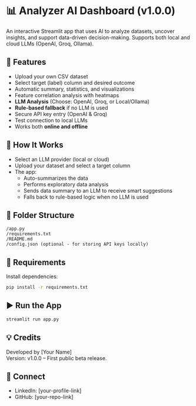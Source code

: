 # 📊 Analyzer AI Dashboard (v1.0.0)

An interactive Streamlit app that uses AI to analyze datasets, uncover insights, and support data-driven decision-making. Supports both local and cloud LLMs (OpenAI, Groq, Ollama).

## 🚀 Features
- Upload your own CSV dataset
- Select target (label) column and desired outcome
- Automatic summary, statistics, and visualizations
- Feature correlation analysis with heatmaps
- **LLM Analysis** (Choose: OpenAI, Groq, or Local/Ollama)
- **Rule-based fallback** if no LLM is used
- Secure API key entry (OpenAI & Groq)
- Test connection to local LLMs
- Works both **online and offline**

## 🧠 How It Works
- Select an LLM provider (local or cloud)
- Upload your dataset and select a target column
- The app:
  - Auto-summarizes the data
  - Performs exploratory data analysis
  - Sends data summary to an LLM to receive smart suggestions
  - Falls back to rule-based logic when no LLM is used

## 📂 Folder Structure
```
/app.py
/requirements.txt
/README.md
/config.json (optional - for storing API keys locally)
```

## 🧰 Requirements
Install dependencies:
```bash
pip install -r requirements.txt
```

## ▶️ Run the App
```bash
streamlit run app.py
```

## 💡 Credits
Developed by [Your Name]  
Version: v1.0.0 – First public beta release.

## 🔗 Connect
- LinkedIn: [your-profile-link]
- GitHub: [your-repo-link]
